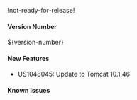 !not-ready-for-release!

#### Version Number
${version-number}

#### New Features
- US1048045: Update to Tomcat 10.1.46

#### Known Issues
